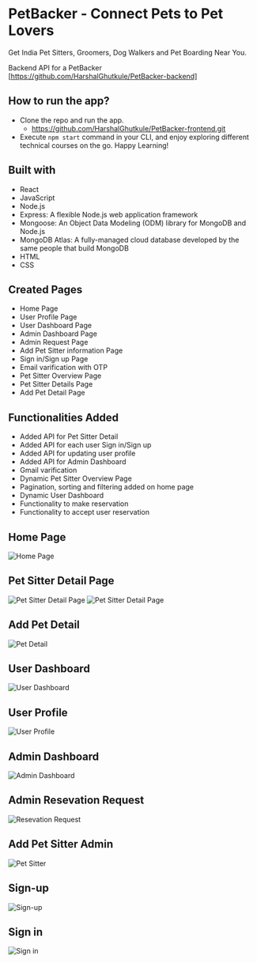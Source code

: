 # PetBacker - Connect Pets to Pet Lovers
Get India Pet Sitters, Groomers, Dog Walkers and Pet Boarding Near You.

Backend API for a PetBacker [https://github.com/HarshalGhutkule/PetBacker-backend]

## How to run the app?
- Clone the repo and run the app.
    - https://github.com/HarshalGhutkule/PetBacker-frontend.git
- Execute `npm start` command in your CLI, and enjoy exploring different technical courses on the go. Happy Learning!

## Built with
- React
- JavaScript
- Node.js
- Express: A flexible Node.js web application framework
- Mongoose: An Object Data Modeling (ODM) library for MongoDB and Node.js
- MongoDB Atlas: A fully-managed cloud database developed by the same people that build MongoDB
- HTML
- CSS
## Created Pages
- Home Page
- User Profile Page
- User Dashboard Page
- Admin Dashboard Page
- Admin Request Page
- Add Pet Sitter information Page
- Sign in/Sign up Page
- Email varification with OTP
- Pet Sitter Overview Page
- Pet Sitter Details Page
- Add Pet Detail Page
## Functionalities Added
- Added API for Pet Sitter Detail
- Added API for each user Sign in/Sign up
- Added API for updating user profile
- Added API for Admin Dashboard
- Gmail varification
- Dynamic Pet Sitter Overview Page
- Pagination, sorting and filtering added on home page
- Dynamic User Dashboard
- Functionality to make reservation
- Functionality to accept user reservation
## Home Page
![Home Page](https://user-images.githubusercontent.com/95927895/166201050-11c70200-4b96-4de2-9079-c9f54e657bc4.png)
## Pet Sitter Detail Page
![Pet Sitter Detail Page](https://user-images.githubusercontent.com/95927895/166201307-0059fcdd-a4c4-4753-8b16-a7332728bfbc.png)
![Pet Sitter Detail Page](https://user-images.githubusercontent.com/95927895/166201440-4b56dec2-868d-4ddd-a589-1adbc62ce75a.png)
## Add Pet Detail
![Pet Detail](https://user-images.githubusercontent.com/95927895/166201649-3d2e8980-bb80-4fae-914d-38caec03817d.png)
## User Dashboard
![User Dashboard](https://user-images.githubusercontent.com/95927895/166202074-8d91b903-ed41-4c7b-8f7a-101561d55337.png)
## User Profile
![User Profile](https://user-images.githubusercontent.com/95927895/166202287-13c96bcd-5215-4f35-8379-9c2e481bee77.png)
## Admin Dashboard
![Admin Dashboard](https://user-images.githubusercontent.com/95927895/166202538-10be14d6-bd19-4886-91fc-dcdaae659d9c.png)
## Admin Resevation Request
![Resevation Request](https://user-images.githubusercontent.com/95927895/166202694-1303d9e7-a988-477c-9194-132fd704a61c.png)
## Add Pet Sitter Admin
![Pet Sitter](https://user-images.githubusercontent.com/95927895/166202851-dfadafa7-8aef-44a0-a959-5bc2cb646cd4.png)
## Sign-up
![Sign-up](https://user-images.githubusercontent.com/95927895/166202976-0f0f4e31-d85f-40d0-91db-2cd75daae46e.png)
## Sign in
![Sign in](https://user-images.githubusercontent.com/95927895/166203095-d502e59b-2eb0-4127-9288-bf96389de181.png)








